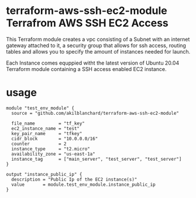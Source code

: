 # terraform-aws-ssh-ec2-module Terrafrom AWS SSH EC2 Access

This Terraform module creates a vpc consisting of a Subnet with an internet gateway attached to it, a security group that allows for ssh access, routing tables and allows you to specify the amount of instances needed for launch.

Each Instance comes equppied witht the latest version of Ubuntu 20.04
Terraform module containing a SSH access enabled EC2 instance.


# usage





```
module "test_env_module" {
  source = "github.com/akilblanchard/terraform-aws-ssh-ec2-module"

  file_name         = "tf_key"
  ec2_instance_name = "test"
  key_pair_name     = "tfkey"
  cidr_block        = "10.0.0.0/16"
  counter           = 2
  instance_type     = "t2.micro"
  availability_zone = "us-east-1a"
  instance_tag      = ["main_server", "test_server", "test_server"]
}

output "instance_public_ip" {
  description = "Public Ip of the EC2 instance(s)"
  value       = module.test_env_module.instance_public_ip
}
```

